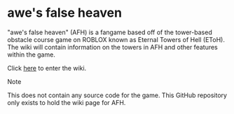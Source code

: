 # awe's false heaven
"awe's false heaven" (AFH) is a fangame based off of the tower-based obstacle course game on ROBLOX known as Eternal Towers of Hell (EToH). The wiki will contain information on the towers in AFH and other features within the game.

Click [here](https://github.com/i486nugget/AFH-Wiki/wiki/Start-Page) to enter the wiki.

> [!NOTE]
> This does not contain any source code for the game. This GitHub repository only exists to hold the wiki page for AFH.
